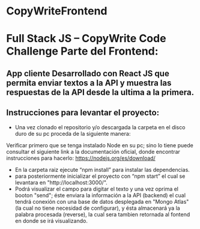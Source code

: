 # CopyWriteFrontend

# Full Stack JS – CopyWrite Code Challenge Parte del Frontend:
## App cliente Desarrollado con React JS que permita enviar textos a la API y muestra las respuestas de la API desde la ultima a la primera.
## Instrucciones para levantar el proyecto:

- Una vez clonado el repositorio y/o descargada la carpeta en el disco duro de su pc proceda de la siguiente manera:

Verificar primero que se tenga instalado Node en su pc; sino lo tiene puede consultar el siguiente link a la documentación oficial, donde encontrar instrucciones para hacerlo:
https://nodejs.org/es/download/

- En la carpeta raiz ejecute “npm install” para instalar las dependencias. 
- para posteriormente inicializar el proyecto con “npm start” el cual se levantara en "http://localhost:3000/".
- Podrá visualizar el campo para digitar el texto y una vez oprima el booton "send"; éste enviara la información a la API (backend) el cual tendrá conexión con una base de datos desplegada en "Mongo Atlas" (la cual no tiene necesidad de configurar), y ésta almacenará ya la palabra procesada (reverse), la cual sera tambien retornada al fontend en donde se irá visualizando.


